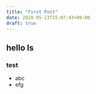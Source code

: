 ```yaml
---
title: "First Post"
date: 2020-05-23T15:07:43+09:00
draft: true
---
```


## hello ls

### test

- abc
- efg
